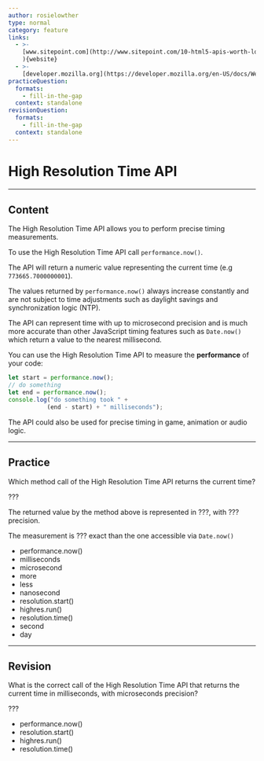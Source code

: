 ```yaml
---
author: rosielowther
type: normal
category: feature
links:
  - >-
    [www.sitepoint.com](http://www.sitepoint.com/10-html5-apis-worth-looking/
    ){website}
  - >-
    [developer.mozilla.org](https://developer.mozilla.org/en-US/docs/Web/API/Performance/now){website}
practiceQuestion:
  formats:
    - fill-in-the-gap
  context: standalone
revisionQuestion:
  formats:
    - fill-in-the-gap
  context: standalone
---
```


# High Resolution Time API


---

## Content

The High Resolution Time API allows you to perform precise timing measurements.

To use the High Resolution Time API call `performance.now()`.

The API will return a numeric value representing the current time (e.g `773665.7000000001`).

The values returned by `performance.now()` always increase constantly and are not subject to time adjustments such as daylight savings and synchronization logic (NTP).

The API can represent time with up to microsecond precision and is much more accurate than other JavaScript timing features such as `Date.now()` which return a value to the nearest millisecond.

You can use the High Resolution Time API to measure the **performance** of your code:

```javascript
let start = performance.now();
// do something
let end = performance.now();
console.log("do something took " +
           (end - start) + " milliseconds");
```

The API could also be used for precise timing in game, animation or audio logic.


---

## Practice

Which method call of the High Resolution Time API returns the current time?

???

The returned value by the method above is represented in ???, with ??? precision.

The measurement is ??? exact than the one accessible via `Date.now()`

- performance.now()
- milliseconds
- microsecond
- more
- less
- nanosecond
- resolution.start()
- highres.run()
- resolution.time()
- second
- day


---

## Revision

What is the correct call of the High Resolution Time API that returns the current time in milliseconds, with microseconds precision?

???

- performance.now()
- resolution.start()
- highres.run()
- resolution.time()
